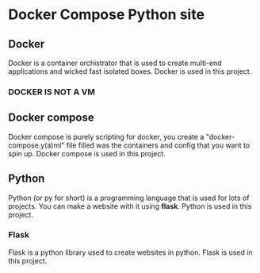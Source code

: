# Docker Compose Python site

## Docker

Docker is a container orchistrator that is used to create multi-end applications and wicked fast isolated boxes. Docker is used in this project.

### DOCKER IS NOT A VM

## Docker compose
Docker compose is purely scripting for docker, you create a "docker-compose.y(a)ml" file filled was the containers and config that you want to spin up. Docker compose is used in this project.

## Python
Python (or py for short) is a programming language that is used for lots of projects. You can make a website with it using __flask__. Python is used in this project.

### Flask
Flask is a python library used to create websites in python. Flask is used in this project.

